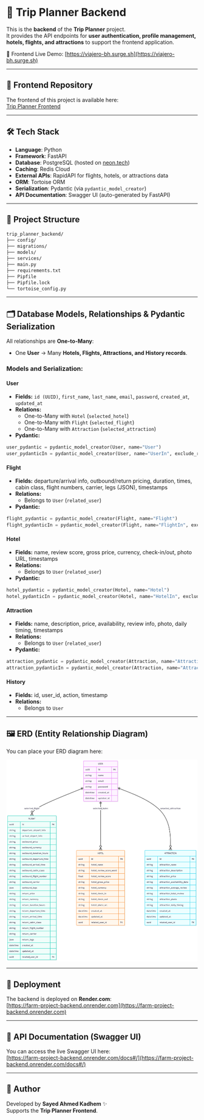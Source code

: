 # 🌱 Trip Planner Backend

This is the **backend** of the **Trip Planner** project.  
It provides the API endpoints for **user authentication, profile management, hotels, flights, and attractions** to support the frontend application.

🚀 Frontend Live Demo: [https://viajero-bh.surge.sh](https://viajero-bh.surge.sh)

---

## 🔗 Frontend Repository

The frontend of this project is available here:  
[Trip Planner Frontend](https://github.com/sahmedjaffer/Farm_Project_FrontEnd.git)

---

## 🛠️ Tech Stack

- **Language**: Python  
- **Framework**: FastAPI  
- **Database**: PostgreSQL (hosted on [neon.tech](https://neon.tech))  
- **Caching**: Redis Cloud  
- **External APIs**: RapidAPI for flights, hotels, or attractions data  
- **ORM**: Tortoise ORM  
- **Serialization**: Pydantic (via `pydantic_model_creator`)  
- **API Documentation**: Swagger UI (auto-generated by FastAPI)  

---

## 📁 Project Structure

```plaintext
trip_planner_backend/
├── config/              
├── migrations/          
├── models/              
├── services/            
├── main.py              
├── requirements.txt     
├── Pipfile              
├── Pipfile.lock         
└── tortoise_config.py   
```

---

## 🗂️ Database Models, Relationships & Pydantic Serialization

All relationships are **One-to-Many**:  
- One **User** → Many **Hotels, Flights, Attractions, and History records**.

### Models and Serialization:

#### User
- **Fields:** `id (UUID)`, `first_name`, `last_name`, `email`, `password`, `created_at`, `updated_at`  
- **Relations:**  
  - One-to-Many with `Hotel` (`selected_hotel`)  
  - One-to-Many with `Flight` (`selected_flight`)  
  - One-to-Many with `Attraction` (`selected_attraction`)  
- **Pydantic:**  
```python
user_pydantic = pydantic_model_creator(User, name="User")
user_pydanticIn = pydantic_model_creator(User, name="UserIn", exclude_readonly=True)
```

#### Flight
- **Fields:** departure/arrival info, outbound/return pricing, duration, times, cabin class, flight numbers, carrier, legs (JSON), timestamps  
- **Relations:**  
  - Belongs to `User` (`related_user`)  
- **Pydantic:**  
```python
flight_pydantic = pydantic_model_creator(Flight, name="Flight")
flight_pydanticIn = pydantic_model_creator(Flight, name="FlightIn", exclude_readonly=True)
```

#### Hotel
- **Fields:** name, review score, gross price, currency, check-in/out, photo URL, timestamps  
- **Relations:**  
  - Belongs to `User` (`related_user`)  
- **Pydantic:**  
```python
hotel_pydantic = pydantic_model_creator(Hotel, name="Hotel")
hotel_pydanticIn = pydantic_model_creator(Hotel, name="HotelIn", exclude_readonly=True)
```

#### Attraction
- **Fields:** name, description, price, availability, review info, photo, daily timing, timestamps  
- **Relations:**  
  - Belongs to `User` (`related_user`)  
- **Pydantic:**  
```python
attraction_pydantic = pydantic_model_creator(Attraction, name="Attraction")
attraction_pydanticIn = pydantic_model_creator(Attraction, name="AttractionIn", exclude_readonly=True)
```

#### History
- **Fields:** id, user_id, action, timestamp  
- **Relations:**  
  - Belongs to `User`  

---

## 🖼️ ERD (Entity Relationship Diagram)

You can place your ERD diagram here:  

![ERD](erd/erd_trip_planner.png)  

---

## 🚀 Deployment

The backend is deployed on **Render.com**:  
[https://farm-project-backend.onrender.com](https://farm-project-backend.onrender.com)

---

## 🧪 API Documentation (Swagger UI)

You can access the live Swagger UI here:  
[https://farm-project-backend.onrender.com/docs#/](https://farm-project-backend.onrender.com/docs#/)

---

## 👤 Author

Developed by **Sayed Ahmed Kadhem** ✨  
Supports the **Trip Planner Frontend**.
